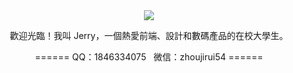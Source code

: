 <div align="center">
  <img src="https://s2.loli.net/2022/01/10/6JUl9Nga7MyRYok.gif">
  <p>歡迎光臨！我叫 Jerry，一個熱愛前端、設計和數碼產品的在校大學生。</p>
  <p>======  QQ：1846334075&nbsp;&nbsp;&nbsp;微信：zhoujirui54  ======</p>
</div>
